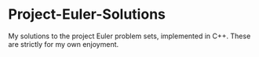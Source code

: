 Project-Euler-Solutions
=======================

My solutions to the project Euler problem sets, implemented in C++. These are strictly for my own enjoyment.
